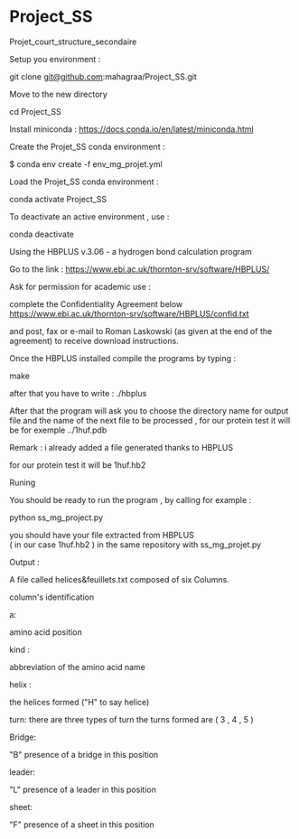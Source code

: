 # Project_SS
Projet_court_structure_secondaire

Setup you environment :

git clone git@github.com:mahagraa/Project_SS.git

Move to the new directory 

cd Project_SS

Install miniconda : 
https://docs.conda.io/en/latest/miniconda.html


Create the Projet_SS conda environment : 

$ conda env create -f env_mg_projet.yml

Load the  Projet_SS conda environment :

conda activate Project_SS

To deactivate an active environment , use : 

conda deactivate

Using the HBPLUS v.3.06 - a hydrogen bond calculation program

Go to the link :
https://www.ebi.ac.uk/thornton-srv/software/HBPLUS/

Ask for permission for academic use : 

complete the Confidentiality Agreement below
https://www.ebi.ac.uk/thornton-srv/software/HBPLUS/confid.txt

and post, fax or e-mail to Roman Laskowski (as given at the end of the agreement) to receive download instructions. 

Once the HBPLUS installed compile the programs by typing :

make

after that you have to write :
./hbplus 

After that the program will ask you to choose the directory name for output file and the name of the next file to be processed , for our protein test it will be for exemple ../1huf.pdb

Remark  : i already added a file generated thanks to HBPLUS 

for our protein test it will be 1huf.hb2



Runing

You should be ready to run the program , by calling for example :

python ss_mg_project.py

you should have your file extracted from HBPLUS  
( in our case  1huf.hb2 ) in the same repository with ss_mg_projet.py

Output :

A file called helices&feuillets.txt composed of six Columns.

column's identification 

a: 

amino acid position

kind :

abbreviation of the amino acid name

helix :

the helices formed ("H" to say helice)

turn: 
there are three types of turn
the turns formed are ( 3 , 4 , 5 )

Bridge: 

"B" presence of a  bridge in this position 

leader: 

"L" presence of a leader in this position 

sheet: 

"F" presence of a sheet in this position 





















